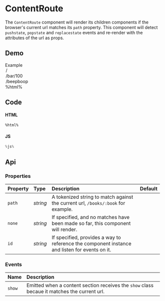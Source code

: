 # ContentRoute
The `ContentRoute` component will render its children components if the browser's current url matches its `path` property. This component will detect `pushstate`, `popstate` and `replacestate` events and re-render with the attributes of the url as props.

## Demo

<div class="example">
  <div class="header">Example</div>
  <div class="content">
    <input-select
      id="content-route-select"
      value="/"
      label="Select a URL">
      <option value="/">/</option>
      <option value="/bar/100">/bar/100</option>
      <option value="/beepboop">/beepboop</option>
    </input-select>
    %html%
  </div>
</div>

## Code

#### HTML

```html
%html%
```

#### JS

```js
%js%
```

<style nonce="%nonce%">
  content-route.tonic--show {
    display: block;
    margin: 20px 0 6px;
    padding-top: 20px;
    border-top: 1px solid var(--border);
  }
</style>

## Api

### Properties

| Property | Type | Description | Default |
| :--- | :--- | :--- | :--- |
| `path` | *string* | A tokenized string to match against the current url, `/books/:book` for example. | |
| `none` | *string* | If specified, and no matches have been made so far, this component will render. | |
| `id` | *string* | If specified, provides a way to reference the component instance and listen for events on it. | |


### Events

| Name | Description |
| :--- | :--- |
| `show` | Emitted when a content section receives the `show` class becaue it matches the current url. |

